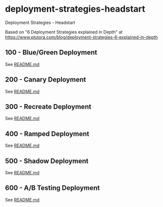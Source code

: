 # deployment-strategies-headstart
Deployment Strategies - Headstart

Based on "6 Deployment Strategies explained in Depth" at https://www.plutora.com/blog/deployment-strategies-6-explained-in-depth

## 100 - Blue/Green Deployment

See [README.md](./100/README.md)

## 200 - Canary Deployment

See [README.md](./200/README.md)

## 300 - Recreate Deployment

See [README.md](./300/README.md)

## 400 - Ramped Deployment

See [README.md](./400/README.md)

## 500 - Shadow Deployment

See [README.md](./500/README.md)

## 600 - A/B Testing Deployment

See [README.md](./600/README.md)
